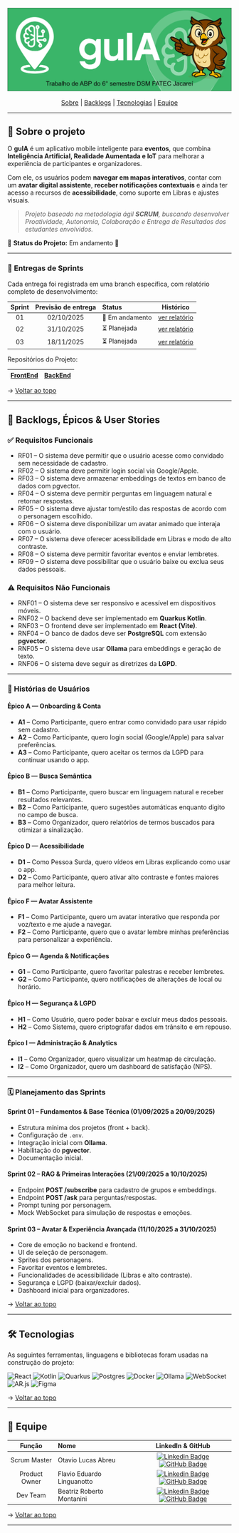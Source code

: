 <span id="topo">
<div align="center">
    
![banner](https://github.com/noctagroup/guIA/blob/main/imagens/banner.jpg)

</div>
    
<p align="center">
    <a href="#sobre">Sobre</a>  |  
    <a href="#backlogs">Backlogs</a>  |  
    <a href="#tecnologias">Tecnologias</a>  |  
    <a href="#equipe">Equipe</a>
</p>    

---

<span id="sobre">
    
## 📑 Sobre o projeto

O **guIA** é um aplicativo mobile inteligente para **eventos**, que combina **Inteligência Artificial, Realidade Aumentada e IoT** para melhorar a experiência de participantes e organizadores.  

Com ele, os usuários podem **navegar em mapas interativos**, contar com um **avatar digital assistente**, **receber notificações contextuais** e ainda ter acesso a recursos de **acessibilidade**, como suporte em Libras e ajustes visuais.  

> _Projeto baseado na metodologia ágil **SCRUM**, buscando desenvolver Proatividade, Autonomia, Colaboração e Entrega de Resultados dos estudantes envolvidos._  

📌 **Status do Projeto:** Em andamento 🚧  

---

### 🏁 Entregas de Sprints
Cada entrega foi registrada em uma branch específica, com relatório completo de desenvolvimento:  

| Sprint | Previsão de entrega | Status           | Histórico |
|:--:|:----------:|:-------------------|:-------------------------------------------------:|
| 01 | 02/10/2025 | 🚧 Em andamento    |  [ver relatório](https://github.com/noctagroup/guIA/edit/Sprint-01/README.md) |
| 02 | 31/10/2025 | ⏳ Planejada        |  [ver relatório](#) | 
| 03 | 18/11/2025 | ⏳ Planejada        |  [ver relatório](#) |

<p>Repositórios do Projeto:</p>

| [FrontEnd](#)  | [BackEnd](#)  |
|----------------|---------------|

→ [Voltar ao topo](#topo)  

---

<span id="backlogs">

## 🎯 Backlogs, Épicos & User Stories

### ✅ Requisitos Funcionais
- RF01 – O sistema deve permitir que o usuário acesse como convidado sem necessidade de cadastro.  
- RF02 – O sistema deve permitir login social via Google/Apple.  
- RF03 – O sistema deve armazenar embeddings de textos em banco de dados com pgvector.  
- RF04 – O sistema deve permitir perguntas em linguagem natural e retornar respostas.  
- RF05 – O sistema deve ajustar tom/estilo das respostas de acordo com o personagem escolhido.  
- RF06 – O sistema deve disponibilizar um avatar animado que interaja com o usuário.  
- RF07 – O sistema deve oferecer acessibilidade em Libras e modo de alto contraste.  
- RF08 – O sistema deve permitir favoritar eventos e enviar lembretes.  
- RF09 – O sistema deve possibilitar que o usuário baixe ou exclua seus dados pessoais.  

### ⚠️ Requisitos Não Funcionais
- RNF01 – O sistema deve ser responsivo e acessível em dispositivos móveis.  
- RNF02 – O backend deve ser implementado em **Quarkus Kotlin**.  
- RNF03 – O frontend deve ser implementado em **React (Vite)**.  
- RNF04 – O banco de dados deve ser **PostgreSQL** com extensão **pgvector**.  
- RNF05 – O sistema deve usar **Ollama** para embeddings e geração de texto.  
- RNF06 – O sistema deve seguir as diretrizes da **LGPD**.  

---

### 👤 Histórias de Usuários

#### Épico A — Onboarding & Conta
- **A1** – Como Participante, quero entrar como convidado para usar rápido sem cadastro.  
- **A2** – Como Participante, quero login social (Google/Apple) para salvar preferências.  
- **A3** – Como Participante, quero aceitar os termos da LGPD para continuar usando o app.  

#### Épico B — Busca Semântica
- **B1** – Como Participante, quero buscar em linguagem natural e receber resultados relevantes.  
- **B2** – Como Participante, quero sugestões automáticas enquanto digito no campo de busca.  
- **B3** – Como Organizador, quero relatórios de termos buscados para otimizar a sinalização.  

#### Épico D — Acessibilidade
- **D1** – Como Pessoa Surda, quero vídeos em Libras explicando como usar o app.  
- **D2** – Como Participante, quero ativar alto contraste e fontes maiores para melhor leitura.  

#### Épico F — Avatar Assistente
- **F1** – Como Participante, quero um avatar interativo que responda por voz/texto e me ajude a navegar.  
- **F2** – Como Participante, quero que o avatar lembre minhas preferências para personalizar a experiência.  

#### Épico G — Agenda & Notificações
- **G1** – Como Participante, quero favoritar palestras e receber lembretes.  
- **G2** – Como Participante, quero notificações de alterações de local ou horário.  

#### Épico H — Segurança & LGPD
- **H1** – Como Usuário, quero poder baixar e excluir meus dados pessoais.  
- **H2** – Como Sistema, quero criptografar dados em trânsito e em repouso.  

#### Épico I — Administração & Analytics
- **I1** – Como Organizador, quero visualizar um heatmap de circulação.  
- **I2** – Como Organizador, quero um dashboard de satisfação (NPS).  

---

### 🗓️ Planejamento das Sprints

#### Sprint 01 – Fundamentos & Base Técnica (01/09/2025 a 20/09/2025)
- Estrutura mínima dos projetos (front + back).  
- Configuração de `.env`.  
- Integração inicial com **Ollama**.  
- Habilitação do **pgvector**.  
- Documentação inicial.  

#### Sprint 02 – RAG & Primeiras Interações (21/09/2025 a 10/10/2025)
- Endpoint **POST /subscribe** para cadastro de grupos e embeddings.  
- Endpoint **POST /ask** para perguntas/respostas.  
- Prompt tuning por personagem.  
- Mock WebSocket para simulação de respostas e emoções.  

#### Sprint 03 – Avatar & Experiência Avançada (11/10/2025 a 31/10/2025)
- Core de emoção no backend e frontend.  
- UI de seleção de personagem.  
- Sprites dos personagens.  
- Favoritar eventos e lembretes.  
- Funcionalidades de acessibilidade (Libras e alto contraste).  
- Segurança e LGPD (baixar/excluir dados).  
- Dashboard inicial para organizadores.  

→ [Voltar ao topo](#topo)  


---

<span id="tecnologias">

## 🛠️ Tecnologias

As seguintes ferramentas, linguagens e bibliotecas foram usadas na construção do projeto:  

![React](https://img.shields.io/badge/react-%2320232a.svg?style=for-the-badge&logo=react&logoColor=%2361DAFB)
![Kotlin](https://img.shields.io/badge/Kotlin-%230095D5.svg?style=for-the-badge&logo=kotlin&logoColor=white)
![Quarkus](https://img.shields.io/badge/Quarkus-4695EB?style=for-the-badge&logo=quarkus&logoColor=white)
![Postgres](https://img.shields.io/badge/postgres-%23316192.svg?style=for-the-badge&logo=postgresql&logoColor=white)
![Docker](https://img.shields.io/badge/docker-%230db7ed.svg?style=for-the-badge&logo=docker&logoColor=white)
![Ollama](https://img.shields.io/badge/Ollama-%23000000.svg?style=for-the-badge&logoColor=white)
![WebSocket](https://img.shields.io/badge/WebSocket-000000?style=for-the-badge&logo=websocket&logoColor=white)
![AR.js](https://img.shields.io/badge/AR.js-%23FF9900.svg?style=for-the-badge&logoColor=white)
![Figma](https://img.shields.io/badge/figma-%23F24E1E.svg?style=for-the-badge&logo=figma&logoColor=white)

→ [Voltar ao topo](#topo)  

---

<span id="equipe">

 ## 👥 Equipe  
    
|    Função     | Nome                                  | LinkedIn & GitHub |
| :-----------: | :------------------------------------ | :-------------------------------------------------------------------------------------------------------------------------------------------------------------------------------------------------------------------------------------------------------------------------------------------------------------------------: |
|  Scrum Master   | Otavio Lucas Abreu | [![Linkedin Badge](https://img.shields.io/badge/Linkedin-blue?style=flat-square&logo=Linkedin&logoColor=white)](https://www.linkedin.com/in/o-abreu/) [![GitHub Badge](https://img.shields.io/badge/GitHub-111217?style=flat-square&logo=github&logoColor=white)](https://github.com/otavioabreu27) |
|  Product Owner  | Flavio Eduardo Linguanotto | [![Linkedin Badge](https://img.shields.io/badge/Linkedin-blue?style=flat-square&logo=Linkedin&logoColor=white)](https://www.linkedin.com/in/flavio-linguanotto-b587361a4/) [![GitHub Badge](https://img.shields.io/badge/GitHub-111217?style=flat-square&logo=github&logoColor=white)](https://github.com/linguanotto) |
| Dev Team | Beatriz Roberto Montanini | [![Linkedin Badge](https://img.shields.io/badge/Linkedin-blue?style=flat-square&logo=Linkedin&logoColor=white)](#) [![GitHub Badge](https://img.shields.io/badge/GitHub-111217?style=flat-square&logo=github&logoColor=white)](#) |

→ [Voltar ao topo](#topo)  

---
